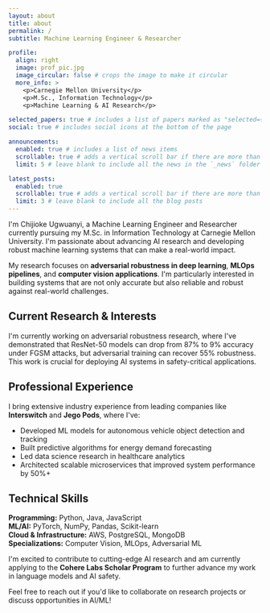 ```yaml
---
layout: about
title: about
permalink: /
subtitle: Machine Learning Engineer & Researcher

profile:
  align: right
  image: prof_pic.jpg
  image_circular: false # crops the image to make it circular
  more_info: >
    <p>Carnegie Mellon University</p>
    <p>M.Sc., Information Technology</p>
    <p>Machine Learning & AI Research</p>

selected_papers: true # includes a list of papers marked as "selected={true}"
social: true # includes social icons at the bottom of the page

announcements:
  enabled: true # includes a list of news items
  scrollable: true # adds a vertical scroll bar if there are more than 3 news items
  limit: 5 # leave blank to include all the news in the `_news` folder

latest_posts:
  enabled: true
  scrollable: true # adds a vertical scroll bar if there are more than 3 new posts items
  limit: 3 # leave blank to include all the blog posts
---
```


I'm Chijioke Ugwuanyi, a Machine Learning Engineer and Researcher currently pursuing my M.Sc. in Information Technology at Carnegie Mellon University. I'm passionate about advancing AI research and developing robust machine learning systems that can make a real-world impact.

My research focuses on **adversarial robustness in deep learning**, **MLOps pipelines**, and **computer vision applications**. I'm particularly interested in building systems that are not only accurate but also reliable and robust against real-world challenges.

## Current Research & Interests

I'm currently working on adversarial robustness research, where I've demonstrated that ResNet-50 models can drop from 87% to 9% accuracy under FGSM attacks, but adversarial training can recover 55% robustness. This work is crucial for deploying AI systems in safety-critical applications.

## Professional Experience

I bring extensive industry experience from leading companies like **Interswitch** and **Jego Pods**, where I've:
- Developed ML models for autonomous vehicle object detection and tracking
- Built predictive algorithms for energy demand forecasting
- Led data science research in healthcare analytics
- Architected scalable microservices that improved system performance by 50%+

## Technical Skills

**Programming:** Python, Java, JavaScript  
**ML/AI:** PyTorch, NumPy, Pandas, Scikit-learn  
**Cloud & Infrastructure:** AWS, PostgreSQL, MongoDB  
**Specializations:** Computer Vision, MLOps, Adversarial ML

I'm excited to contribute to cutting-edge AI research and am currently applying to the **Cohere Labs Scholar Program** to further advance my work in language models and AI safety.

Feel free to reach out if you'd like to collaborate on research projects or discuss opportunities in AI/ML!
